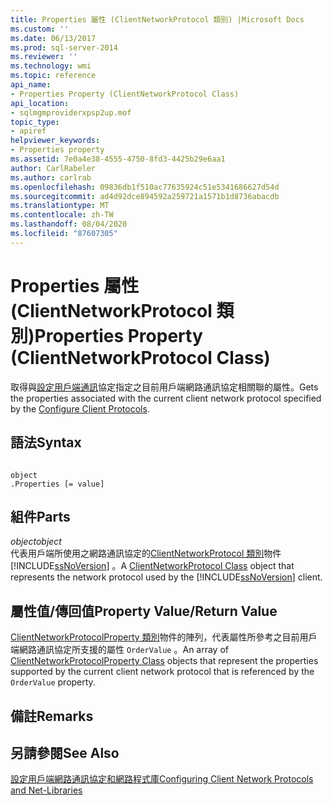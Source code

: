 ```yaml
---
title: Properties 屬性 (ClientNetworkProtocol 類別) |Microsoft Docs
ms.custom: ''
ms.date: 06/13/2017
ms.prod: sql-server-2014
ms.reviewer: ''
ms.technology: wmi
ms.topic: reference
api_name:
- Properties Property (ClientNetworkProtocol Class)
api_location:
- sqlmgmproviderxpsp2up.mof
topic_type:
- apiref
helpviewer_keywords:
- Properties property
ms.assetid: 7e0a4e38-4555-4750-8fd3-4425b29e6aa1
author: CarlRabeler
ms.author: carlrab
ms.openlocfilehash: 09836db1f510ac77635924c51e5341686627d54d
ms.sourcegitcommit: ad4d92dce894592a259721a1571b1d8736abacdb
ms.translationtype: MT
ms.contentlocale: zh-TW
ms.lasthandoff: 08/04/2020
ms.locfileid: "87607305"
---
```

# <a name="properties-property-clientnetworkprotocol-class"></a><span data-ttu-id="c0141-102">Properties 屬性 (ClientNetworkProtocol 類別)</span><span class="sxs-lookup"><span data-stu-id="c0141-102">Properties Property (ClientNetworkProtocol Class)</span></span>
  <span data-ttu-id="c0141-103">取得與[設定用戶端通訊](https://technet.microsoft.com/library/ms181035.aspx)協定指定之目前用戶端網路通訊協定相關聯的屬性。</span><span class="sxs-lookup"><span data-stu-id="c0141-103">Gets the properties associated with the current client network protocol specified by the [Configure Client Protocols](https://technet.microsoft.com/library/ms181035.aspx).</span></span>  
  
## <a name="syntax"></a><span data-ttu-id="c0141-104">語法</span><span class="sxs-lookup"><span data-stu-id="c0141-104">Syntax</span></span>  
  
```  
  
object  
.Properties [= value]  
```  
  
## <a name="parts"></a><span data-ttu-id="c0141-105">組件</span><span class="sxs-lookup"><span data-stu-id="c0141-105">Parts</span></span>  
 <span data-ttu-id="c0141-106">*object*</span><span class="sxs-lookup"><span data-stu-id="c0141-106">*object*</span></span>  
 <span data-ttu-id="c0141-107">代表用戶端所使用之網路通訊協定的[ClientNetworkProtocol 類別](clientnetworkprotocol-class.md)物件 [!INCLUDE[ssNoVersion](../../../includes/ssnoversion-md.md)] 。</span><span class="sxs-lookup"><span data-stu-id="c0141-107">A [ClientNetworkProtocol Class](clientnetworkprotocol-class.md) object that represents the network protocol used by the [!INCLUDE[ssNoVersion](../../../includes/ssnoversion-md.md)] client.</span></span>  
  
## <a name="property-valuereturn-value"></a><span data-ttu-id="c0141-108">屬性值/傳回值</span><span class="sxs-lookup"><span data-stu-id="c0141-108">Property Value/Return Value</span></span>  
 <span data-ttu-id="c0141-109">[ClientNetworkProtocolProperty 類別](../clientnetworkprotocolproperty-class/clientnetworkprotocolproperty-class.md)物件的陣列，代表屬性所參考之目前用戶端網路通訊協定所支援的屬性 `OrderValue` 。</span><span class="sxs-lookup"><span data-stu-id="c0141-109">An array of [ClientNetworkProtocolProperty Class](../clientnetworkprotocolproperty-class/clientnetworkprotocolproperty-class.md) objects that represent the properties supported by the current client network protocol that is referenced by the `OrderValue` property.</span></span>  
  
## <a name="remarks"></a><span data-ttu-id="c0141-110">備註</span><span class="sxs-lookup"><span data-stu-id="c0141-110">Remarks</span></span>  
  
## <a name="see-also"></a><span data-ttu-id="c0141-111">另請參閱</span><span class="sxs-lookup"><span data-stu-id="c0141-111">See Also</span></span>  
 [<span data-ttu-id="c0141-112">設定用戶端網路通訊協定和網路程式庫</span><span class="sxs-lookup"><span data-stu-id="c0141-112">Configuring Client Network Protocols and Net-Libraries</span></span>](https://technet.microsoft.com/library/ms181035.aspx)  
  
  
